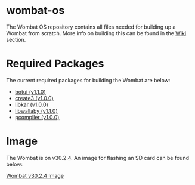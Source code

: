 # wombat-os
The Wombat OS repository contains all files needed for building up a Wombat from scratch. More info on building this can be found in the [Wiki](https://github.com/kipr/wombat-os/wiki) section.

# Required Packages
The current required packages for building the Wombat are below:
- [botui (v1.1.0)](https://github.com/kipr/botui/releases/tag/v1.1.0)
- [create3 (v1.0.0)](https://github.com/kipr/create3/releases/tag/v1.0.0)
- [libkar (v1.0.0)](https://github.com/kipr/libkar/releases/tag/v1.0.0)
- [libwallaby (v1.1.0)](https://github.com/kipr/libwallaby/releases/tag/v1.1.0)
- [pcompiler (v1.0.0)](https://github.com/kipr/pcompiler/releases/tag/v1.0.0)

# Image
The Wombat is on v30.2.4. An image for flashing an SD card can be found below:

[Wombat v30.2.4 Image](http://files.kipr.org/wombat/Wombat_v30.2.4.img)

